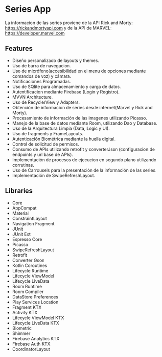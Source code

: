 

# Series App
La informacion de las series proviene de la API Rick and Morty: https://rickandmortyapi.com  y de la API de MARVEL: https://developer.marvel.com

## Features
* Diseño personalizado de layouts y themes.
* Uso de barra de navegacion.
* Uso de micrófono(accesibilidad en el menu de opciones mediante comandos de voz) y cámara.
* Notificaciones Programadas.
* Uso de SQlite para almacenamiento y carga de datos.
* Autentificacion mediante Firebase (Login y Registro).
* MVVN Architecture.
* Uso de RecyclerView y Adapters.
* Obtención de informacion de series desde internet(Marvel y Rick and Morty).
* Procesamiento de información de las imagenes utilizando Picasso.
* Manejo de la base de datos mediante Room, utilizando Dao y Database.
* Uso de la Arquitectura Limpia (Data, Logic y UI).
* Uso de fragments y FrameLayouts.
* Autenticación Biométrica mediante la huella digital.
* Control de solicitud de permisos.
* Consumo de APIs utilizando retrofit y converterJson (configuracion de endpoints y url base de APIs).
* Implementación de procesos de ejecucion en segundo plano utilizando corrutinas.
* Uso de Carrousels para la presentación de la información de las series.
* Implementación de SwipeRefreshLayout.
  
## Libraries
* Core
* AppCompat
* Material
* ConstraintLayout
* Navigation Fragment
* JUnit
* JUnit Ext
* Espresso Core
* Picasso
* SwipeRefreshLayout
* Retrofit
* Converter Gson
* Kotlin Coroutines
* Lifecycle Runtime
* Lifecycle ViewModel
* Lifecycle LiveData
* Room Runtime
* Room Compiler
* DataStore Preferences
* Play Services Location
* Fragment KTX
* Activity KTX
* Lifecycle ViewModel KTX
* Lifecycle LiveData KTX
* Biometric
* Shimmer
* Firebase Analytics KTX
* Firebase Auth KTX
* CoordinatorLayout
